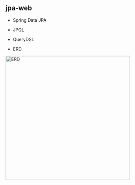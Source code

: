 ## jpa-web

- Spring Data JPA

- JPQL

- QueryDSL

- ERD
<img width="400" alt="ERD" src="https://user-images.githubusercontent.com/29770562/88611406-e789f680-d0c3-11ea-8328-2ca565052d2c.PNG">
